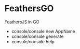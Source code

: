 # FeathersGO
FeathersJS in GO


* console/console new AppName
* console/console generate 
* console/console help




